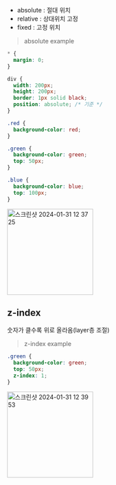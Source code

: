 - absolute : 절대 위치
- relative : 상대위치 고정
- fixed : 고정 위치

> absolute example

```CSS
* {
  margin: 0;
}

div {
  width: 200px;
  height: 200px;
  border: 1px solid black;
  position: absolute; /* 기준 */
}

.red {
  background-color: red;
}

.green {
  background-color: green;
  top: 50px;
}

.blue {
  background-color: blue;
  top: 100px;
}
```

<img width="200" alt="스크린샷 2024-01-31 12 37 25" src="https://github.com/huitopia/TIL/assets/87823892/278d2c1e-6512-4a15-9812-db054e74185c">

## z-index

숫자가 클수록 위로 올라옴(layer층 조절)

> z-index example

```CSS
.green {
  background-color: green;
  top: 50px;
  z-index: 1;
}
```

<img width="200" alt="스크린샷 2024-01-31 12 39 53" src="https://github.com/huitopia/TIL/assets/87823892/9526fc58-e5fc-4851-864d-d59c69e9505c">
